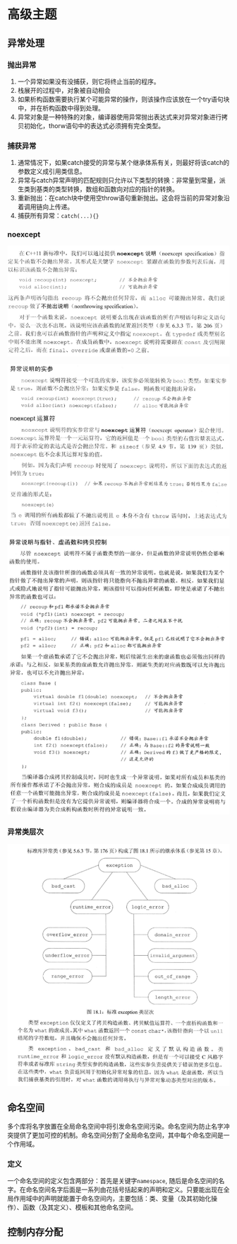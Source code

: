 # 高级主题
## 异常处理
### 抛出异常
1. 一个异常如果没有没捕获，则它将终止当前的程序。
2. 栈展开的过程中，对象被自动相会
3. 如果析构函数需要执行某个可能异常的操作，则该操作应该放在一个try语句块中，并在析构函数中得到处理。
4. 异常对象是一种特殊的对象，编译器使用异常抛出表达式来对异常对象进行拷贝初始化，thorw语句中的表达式必须拥有完全类型。

### 捕获异常
1. 通常情况下，如果catch接受的异常与某个继承体系有关，则最好将该catch的参数定义成引用类信息。
2. 异常与catch异常声明的匹配规则只允许以下类型的转换：非常量到常量，派生类到基类的类型转换，数组和函数向对应的指针的转换。
3. 重新抛出：在catch块中使用空throw语句重新抛出。这会将当前的异常对象沿着调用链向上传递。
4. 捕获所有异常：`catch(...){}`
### noexcept
![](image/2023-03-24-22-10-04.png)

![](image/2023-03-24-22-13-22.png)

![](image/2023-03-24-22-18-52.png)
### 异常类层次
![](image/2023-03-24-22-23-10.png)

## 命名空间
多个库将名字放置在全局命名空间中将引发命名空间污染。命名空间为防止名字冲突提供了更加可控的机制。命名空间分割了全局命名空间，其中每个命名空间是一个作用域。
### 定义
一个命名空间的定义包含两部分：首先是关键字`namespace`, 随后是命名空间的名字。在命名空间名字后面是一系列由花括号括起来的声明和定义。只要能出现在全局作用域中的声明就能置于命名空间内，主要包括：类、变量（及其初始化操作）、函数（及其定义）、模板和其他命名空间。

## 控制内存分配
